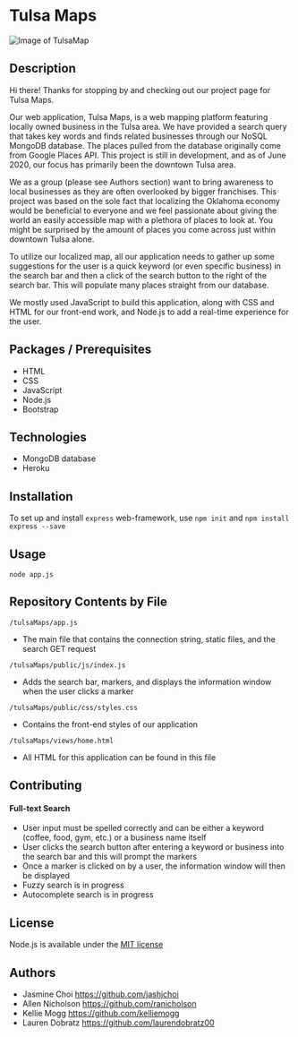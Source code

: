 # Tulsa Maps

![Image of TulsaMap](https://i.imgur.com/pZYqwlK.png)

## Description
Hi there! Thanks for stopping by and checking out our project page for Tulsa Maps.  

Our web application, Tulsa Maps, is a web mapping platform featuring locally owned business in the Tulsa area. We have provided a search query that takes key words and finds related businesses through our NoSQL MongoDB database. The places pulled from the database originally come from Google Places API. This project is still in development, and as of June 2020, our focus has primarily been the downtown Tulsa area.  

We as a group (please see Authors section) want to bring awareness to local businesses as they are often overlooked by bigger franchises. This project was based on the sole fact that localizing the Oklahoma economy would be beneficial to everyone and we feel passionate about giving the world an easily accessible map with a plethora of places to look at. You might be surprised by the amount of places you come across just within downtown Tulsa alone.  

To utilize our localized map, all our application needs to gather up some suggestions for the user is a quick keyword (or even specific business) in the search bar and then a click of the search button to the right of the search bar. This will populate many places straight from our database.  

We mostly used JavaScript to build this application, along with CSS and HTML for our front-end work, and Node.js to add a real-time experience for the user.

## Packages / Prerequisites
- HTML
- CSS
- JavaScript
- Node.js
- Bootstrap

## Technologies
- MongoDB database
- Heroku 

## Installation
To set up and install `express` web-framework, use `npm init` and `npm install express --save`

## Usage
```node app.js```

## Repository Contents by File
`/tulsaMaps/app.js`
- The main file that contains the connection string, static files, and the search GET request

`/tulsaMaps/public/js/index.js`
- Adds the search bar, markers, and displays the information window when the user clicks a marker

`/tulsaMaps/public/css/styles.css`
- Contains the front-end styles of our application

`/tulsaMaps/views/home.html`
- All HTML for this application can be found in this file

## Contributing
#### Full-text Search
- User input must be spelled correctly and can be either a keyword (coffee, food, gym, etc.) or a business name itself
- User clicks the search button after entering a keyword or business into the search bar and this will prompt the markers
- Once a marker is clicked on by a user, the information window will then be displayed
- Fuzzy search is in progress
- Autocomplete search is in progress

## License
Node.js is available under the [MIT license](https://opensource.org/licenses/MIT)

## Authors
- Jasmine Choi <https://github.com/jashjchoi>
- Allen Nicholson <https://github.com/ranicholson>
- Kellie Mogg <https://github.com/kelliemogg>
- Lauren Dobratz <https://github.com/laurendobratz00>
